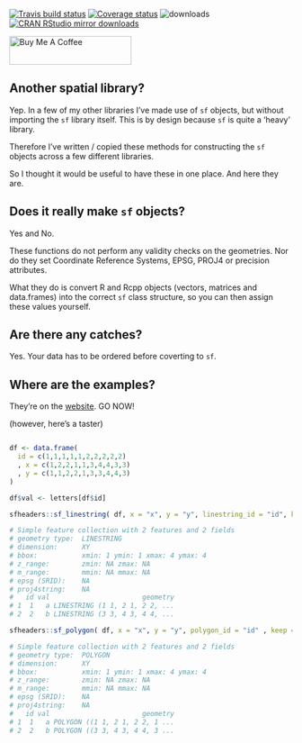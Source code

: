 [![Travis build
status](https://travis-ci.com/dcooley/sfheaders.svg?branch=master)](https://travis-ci.com/dcooley/sfheaders)
[![Coverage
status](https://codecov.io/gh/dcooley/sfheaders/branch/master/graph/badge.svg)](https://codecov.io/github/dcooley/sfheaders?branch=master)
![downloads](http://cranlogs.r-pkg.org/badges/grand-total/sfheaders)
[![CRAN RStudio mirror
downloads](http://cranlogs.r-pkg.org/badges/sfheaders)](https://CRAN.R-project.org/package=sfheaders)

<a href="https://www.buymeacoffee.com/davecooley" target="_blank"><img src="https://cdn.buymeacoffee.com/buttons/default-yellow.png" alt="Buy Me A Coffee" style="height: 51px !important;width: 217px !important;" ></a>

## Another spatial library?

Yep. In a few of my other libraries I’ve made use of `sf` objects, but
without importing the `sf` library itself. This is by design because
`sf` is quite a ‘heavy’ library.

Therefore I’ve written / copied these methods for constructing the `sf`
objects across a few different libraries.

So I thought it would be useful to have these in one place. And here
they are.

## Does it really make `sf` objects?

Yes and No. 

These functions do not perform any validity checks on the geometries.
Nor do they set Coordinate Reference Systems, EPSG, PROJ4 or precision
attributes.

What they do is convert R and Rcpp objects (vectors, matrices and
data.frames) into the correct `sf` class structure, so you can then
assign these values yourself.

## Are there any catches?

Yes. Your data has to be ordered before coverting to `sf`.

## Where are the examples?

They’re on the
[website](https://dcooley.github.io/sfheaders/articles/examples.html).
GO NOW\!

(however, here’s a taster)

``` r

df <- data.frame(
  id = c(1,1,1,1,1,2,2,2,2,2)
  , x = c(1,2,2,1,1,3,4,4,3,3)
  , y = c(1,1,2,2,1,3,3,4,4,3)
)

df$val <- letters[df$id]

sfheaders::sf_linestring( df, x = "x", y = "y", linestring_id = "id", keep = TRUE )

# Simple feature collection with 2 features and 2 fields
# geometry type:  LINESTRING
# dimension:      XY
# bbox:           xmin: 1 ymin: 1 xmax: 4 ymax: 4
# z_range:        zmin: NA zmax: NA
# m_range:        mmin: NA mmax: NA
# epsg (SRID):    NA
# proj4string:    NA
#   id val                       geometry
# 1  1   a LINESTRING (1 1, 2 1, 2 2, ...
# 2  2   b LINESTRING (3 3, 4 3, 4 4, ...

sfheaders::sf_polygon( df, x = "x", y = "y", polygon_id = "id" , keep = TRUE )

# Simple feature collection with 2 features and 2 fields
# geometry type:  POLYGON
# dimension:      XY
# bbox:           xmin: 1 ymin: 1 xmax: 4 ymax: 4
# z_range:        zmin: NA zmax: NA
# m_range:        mmin: NA mmax: NA
# epsg (SRID):    NA
# proj4string:    NA
#   id val                       geometry
# 1  1   a POLYGON ((1 1, 2 1, 2 2, 1 ...
# 2  2   b POLYGON ((3 3, 4 3, 4 4, 3 ...
```
